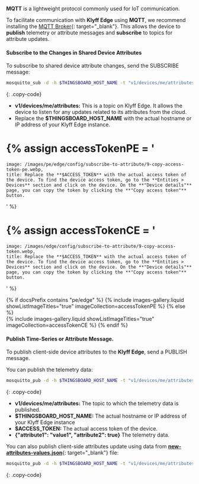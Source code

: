 **MQTT** is a lightweight protocol commonly used for IoT communication. 

To facilitate communication with **Klyff Edge** using **MQTT**, we recommend installing the [MQTT Broker](/docs/{{peDocsPrefix}}reference/mqtt-api/?connectdevice=mqtt-linux#mqtt-connect){: target="_blank"}. This allows the device to **publish** telemetry or attribute messages and **subscribe** to topics for attribute updates.

#### Subscribe to the Changes in Shared Device Attributes

To subscribe to shared device attribute changes, send the SUBSCRIBE message:
```bash
mosquitto_sub -d -h $THINGSBOARD_HOST_NAME -t "v1/devices/me/attributes" -u "$ACCESS_TOKEN"
```
{: .copy-code}

* **v1/devices/me/attributes:** This is a topic on Klyff Edge. It allows the device to listen for any updates related to its attributes from the cloud.
* Replace the **$THINGSBOARD_HOST_NAME** with the actual hostname or IP address of your Klyff Edge instance. 
    
{% assign accessTokenPE = '
  ===
    image: /images/pe/edge/config/subscribe-to-attribute/9-copy-access-token-pe.webp,
    title: Replace the **$ACCESS_TOKEN** with the actual access token of the device. To find the device access token, go to the **Entities > Devices** section and click on the device. On the **"Device details"** page, you can copy the token by clicking the **"Copy access token"** button.
'
%}

{% assign accessTokenCE = '
  ===
    image: /images/edge/config/subscribe-to-attribute/9-copy-access-token.webp,
    title: Replace the **$ACCESS_TOKEN** with the actual access token of the device. To find the device access token, go to the **Entities > Devices** section and click on the device. On the **"Device details"** page, you can copy the token by clicking the **"Copy access token"** button.
'
%}

{% if docsPrefix contains "pe/edge" %}
{% include images-gallery.liquid showListImageTitles="true" imageCollection=accessTokenPE %}
{% else %}  
{% include images-gallery.liquid showListImageTitles="true" imageCollection=accessTokenCE %}
{% endif %}

#### Publish Time-Series or Attribute Message.

To publish client-side device attributes to the **Klyff Edge**, send a PUBLISH message. 

You can publish the telemetry data:

```bash
mosquitto_pub -d -h $THINGSBOARD_HOST_NAME -t "v1/devices/me/attributes" -u "$ACCESS_TOKEN" -m "{"attribute1": "value1", "attribute2": true}"
```
{: .copy-code}

* **v1/devices/me/attributes:** The topic to which the telemetry data is published.
* **$THINGSBOARD_HOST_NAME:** The actual hostname or IP address of your Klyff Edge instance
* **$ACCESS_TOKEN:** The actual access token of the device.
* **{"attribute1": "value1", "attribute2": true}** The telemetry data.

You can also publish client-side attributes update using data from [**new-attributes-values.json**](/docs/reference/resources/new-attributes-values.json){: target="_blank"} file:

```bash
mosquitto_pub -d -h $THINGSBOARD_HOST_NAME -t "v1/devices/me/attributes" -u "$ACCESS_TOKEN" -f "new-attributes-values.json"
```
{: .copy-code}